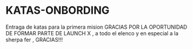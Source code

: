 # KATAS-ONBORDING
Entraga de katas para la primera mision
GRACIAS POR LA OPORTUNIDAD DE FORMAR PARTE DE LAUNCH X , a todo el elenco y en especial a la sherpa fer , GRACIAS!!!
